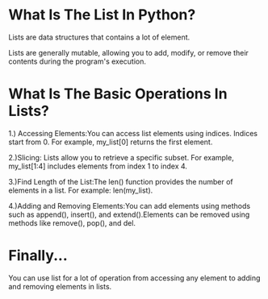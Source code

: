 # What Is The List In Python?

Lists are data structures that contains a lot of element.

Lists are generally mutable, allowing you to add, modify, or remove their contents during the program's execution.

# What Is The Basic Operations In Lists?

1.) Accessing Elements:You can access list elements using indices. Indices start from 0. For example, my_list[0] returns the first element.

2.)Slicing:
    Lists allow you to retrieve a specific subset. For example, my_list[1:4] includes elements from index 1 to index 4.

3.)Find Length of the List:The len() function provides the number of elements in a list. For example: len(my_list).

4.)Adding and Removing Elements:You can add elements using methods such as append(), insert(), and extend().Elements can be removed using methods like remove(), pop(), and del.

# Finally...

You can use list for a lot of operation from accessing any element to adding and removing elements in lists.


               